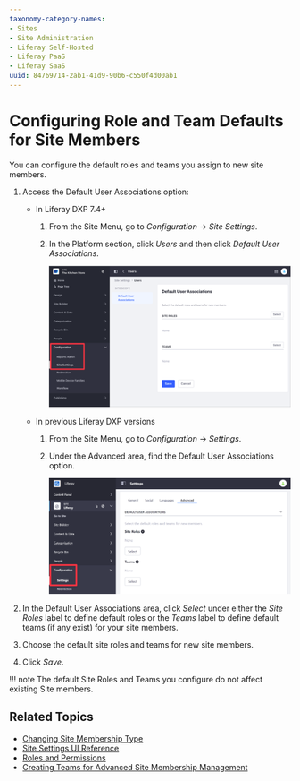 ```yaml
---
taxonomy-category-names:
- Sites
- Site Administration
- Liferay Self-Hosted
- Liferay PaaS
- Liferay SaaS
uuid: 84769714-2ab1-41d9-90b6-c550f4d00ab1
---
```


# Configuring Role and Team Defaults for Site Members

You can configure the default roles and teams you assign to new site members.

1. Access the Default User Associations option:

   -  In Liferay DXP 7.4+

      1. From the Site Menu, go to *Configuration* &rarr; *Site Settings*.

      1. In the Platform section, click *Users* and then click *Default User Associations*.

         ![In Liferay DXP 7.4+, change the Default User Association from the Site Settings section.](./configuring-role-and-team-defaults-for-site-members/images/01.png)

   -  In previous Liferay DXP versions

      1. From the Site Menu, go to *Configuration* &rarr; *Settings*.

      1. Under the Advanced area, find the Default User Associations option.

         ![In previous Liferay DXP versions, change the Default User Associations from the Settings section.](./configuring-role-and-team-defaults-for-site-members/images/02.png)

1. In the Default User Associations area, click *Select* under either the *Site Roles* label to define default roles or the *Teams* label to define default teams (if any exist) for your site members.

1. Choose the default site roles and teams for new site members.

1. Click *Save*.

!!! note
    The default Site Roles and Teams you configure do not affect existing Site members.

## Related Topics

- [Changing Site Membership Type](./changing-site-membership-type.md)
- [Site Settings UI Reference](../site-settings-ui-reference.md)
- [Roles and Permissions](../../../users-and-permissions/roles-and-permissions/understanding-roles-and-permissions.md)
- [Creating Teams for Advanced Site Membership Management](../../sites/site-membership/creating-teams-for-sites.md)

